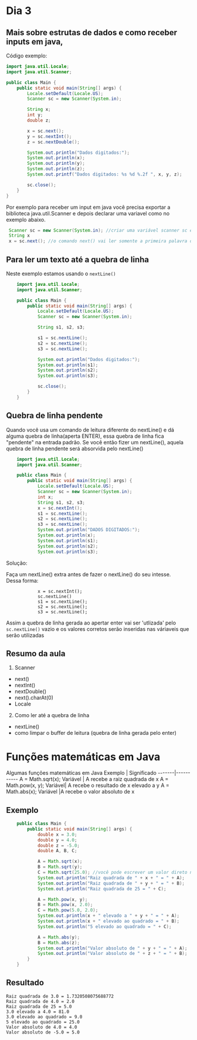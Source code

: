 # Dia 3

## Mais sobre estrutas de dados e como receber inputs em java,

Código exemplo:

~~~~ Java
import java.util.Locale;
import java.util.Scanner;

public class Main {
    public static void main(String[] args) {
        Locale.setDefault(Locale.US);
        Scanner sc = new Scanner(System.in);

        String x;
        int y;
        double z;

        x = sc.next();
        y = sc.nextInt();
        z = sc.nextDouble();

        System.out.println("Dados digitados:");
        System.out.println(x);
        System.out.println(y);
        System.out.println(z);
        System.out.printf("Dados digitados: %s %d %.2f ", x, y, z);

        sc.close();
    }
}
~~~~

Por exemplo para receber um input em java você precisa exportar a biblioteca java.util.Scanner e depois declarar uma variavel como no exemplo abaixo.

~~~ Java
 Scanner sc = new Scanner(System.in); //criar uma variável scanner sc e depois passar a função em outra variavel para que essa váriavel seja responsável por armazanar os dados de entrada
 String x
 x = sc.next(); //o comando next() vai ler somente a primeira palavra digitada pra ler mais de uma palavra verificar o proximo exemplo.
   ~~~ 


## Para ler um texto até a quebra de linha
Neste exemplo estamos usando o `nextLine()` 
~~~ Java
    import java.util.Locale;
    import java.util.Scanner;

    public class Main {
        public static void main(String[] args) {
            Locale.setDefault(Locale.US);
            Scanner sc = new Scanner(System.in);

            String s1, s2, s3;

            s1 = sc.nextLine();
            s2 = sc.nextLine();
            s3 = sc.nextLine();

            System.out.println("Dados digitados:");
            System.out.println(s1);
            System.out.println(s2);
            System.out.println(s3);

            sc.close();
        }
    }
~~~

## Quebra de linha pendente

Quando você usa um comando de leitura diferente do nextLine() e dá alguma quebra de linha(aperta ENTER), essa quebra de linha fica "pendente" na entrada padrão. Se você então fizer um nextLine(), aquela quebra de linha pendente será absorvida pelo nextLine()

~~~ Java
    import java.util.Locale;
    import java.util.Scanner;

    public class Main {
        public static void main(String[] args) {
            Locale.setDefault(Locale.US);
            Scanner sc = new Scanner(System.in);
            int x;
            String s1, s2, s3;
            x = sc.nextInt();
            s1 = sc.nextLine();
            s2 = sc.nextLine();
            s3 = sc.nextLine();
            System.out.println("DADOS DIGITADOS:");
            System.out.println(x);
            System.out.println(s1);
            System.out.println(s2);
            System.out.println(s3);
~~~

Solução:

Faça um nextLine() extra antes de fazer o nextLine() do seu intesse. <br> Dessa forma:

``` 
            x = sc.nextInt();
            sc.nextLine()
            s1 = sc.nextLine();
            s2 = sc.nextLine();
            s3 = sc.nextLine();            
``` 
Assim a quebra de linha gerada ao apertar enter vai ser 'utlizada' pelo `sc.nextLine()` vazio e os valores corretos serão inseridas nas váriaveis que serão utilizadas

## Resumo da aula
1. Scanner
* next()
* nextInt()
* nextDouble()
* next().charAt(0)
* Locale
2. Como ler até a quebra de linha
* nextLine()
* como limpar o buffer de leitura (quebra de linha gerada pelo enter)

# Funções matemáticas em Java

Algumas funções matemáticas em Java
Exemplo | Significado
-------|-----------
A = Math.sqrt(x); Variável | A recebe a raiz quadrada de x
A = Math.pow(x, y); Variável| A recebe o resultado de x elevado a y
A = Math.abs(x); Variável |A recebe o valor absoluto de x

## Exemplo

~~~ Java
    public class Main {
        public static void main(String[] args) {
            double x = 3.0;
            double y = 4.0;
            double z = -5.0;
            double A, B, C;

            A = Math.sqrt(x);
            B = Math.sqrt(y);
            C = Math.sqrt(25.0); //você pode escrever um valor direto na variável
            System.out.println("Raiz quadrada de " + x + " = " + A);
            System.out.println("Raiz quadrada de " + y + " = " + B);
            System.out.println("Raiz quadrada de 25 = " + C);

            A = Math.pow(x, y);
            B = Math.pow(x, 2.0);
            C = Math.pow(5.0, 2.0);
            System.out.println(x + " elevado a " + y + " = " + A);
            System.out.println(x + " elevado ao quadrado = " + B);
            System.out.println("5 elevado ao quadrado = " + C);

            A = Math.abs(y);
            B = Math.abs(z);
            System.out.println("Valor absoluto de " + y + " = " + A);
            System.out.println("Valor absoluto de " + z + " = " + B);
        }
    }
~~~

## Resultado

```
Raiz quadrada de 3.0 = 1.7320508075688772
Raiz quadrada de 4.0 = 2.0
Raiz quadrada de 25 = 5.0
3.0 elevado a 4.0 = 81.0
3.0 elevado ao quadrado = 9.0
5 elevado ao quadrado = 25.0
Valor absoluto de 4.0 = 4.0
Valor absoluto de -5.0 = 5.0
```